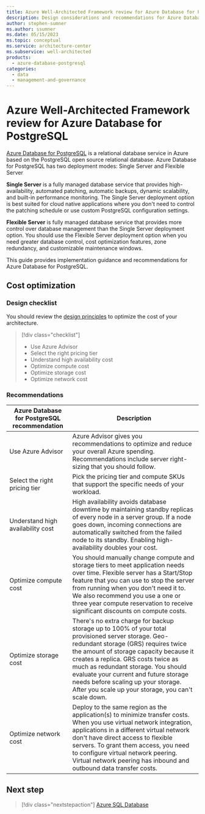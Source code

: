 ```yaml
---
title: Azure Well-Architected Framework review for Azure Database for PostgreSQL
description: Design considerations and recommendations for Azure Database for PostgrSQL
author: stephen-sumner
ms.author: ssumner
ms.date: 05/15/2023
ms.topic: conceptual
ms.service: architecture-center
ms.subservice: well-architected
products:
  - azure-database-postgresql
categories:
  - data
  - management-and-governance
---
```


# Azure Well-Architected Framework review for Azure Database for PostgreSQL

[Azure Database for PostgreSQL](/azure/postgresql/overview) is a relational database service in Azure based on the PostgreSQL open source relational database. Azure Database for PostgreSQL has two deployment modes: Single Server and Flexible Server

**Single Server** is a fully managed database service that provides high-availability, automated patching, automatic backups, dynamic scalability, and built-in performance monitoring. The Single Server deployment option is best suited for cloud native applications where you don't need to control the patching schedule or use custom PostgreSQL configuration settings.

**Flexible Server** is fully managed database service that provides more control over database management than the Single Server deployment option. You should use the Flexible Server deployment option when you need greater database control, cost optimization features, zone redundancy, and customizable maintenance windows.

This guide provides implementation guidance and recommendations for Azure Database for PostgreSQL.

## Cost optimization

### Design checklist

You should review the [design principles](/azure/architecture/framework/cost/principles) to optimize the cost of your architecture.

> [!div class="checklist"]
> - Use Azure Advisor
> - Select the right pricing tier
> - Understand high availability cost
> - Optimize compute cost
> - Optimize storage cost
> - Optimize network cost

### Recommendations

Azure Database for PostgreSQL recommendation | Description
| --- | --- |
| Use Azure Advisor | Azure Advisor gives you recommendations to optimize and reduce your overall Azure spending. Recommendations include server right-sizing that you should follow. |
| Select the right pricing tier | Pick the pricing tier and compute SKUs that support the specific needs of your workload. |
| Understand high availability cost | High availability avoids database downtime by maintaining standby replicas of every node in a server group. If a node goes down, incoming connections are automatically switched from the failed node to its standby. Enabling high-availability doubles your cost. |
| Optimize compute cost | You should manually change compute and storage tiers to meet application needs over time. Flexible server has a Start/Stop feature that you can use to stop the server from running when you don't need it to. We also recommend you use a one or three year compute reservation to receive significant discounts on compute costs.|
| Optimize storage cost | There's no extra charge for backup storage up to 100% of your total provisioned server storage. Geo-redundant storage (GRS) requires twice the amount of storage capacity because it creates a replica. GRS costs twice as much as redundant storage. You should evaluate your current and future storage needs before scaling up your storage. After you scale up your storage, you can't scale down.
| Optimize network cost | Deploy to the same region as the application(s) to minimize transfer costs. When you use virtual network integration, applications in a different virtual network don't have direct access to flexible servers. To grant them access, you need to configure virtual network peering. Virtual network peering has inbound and outbound data transfer costs.

## Next step

> [!div class="nextstepaction"]
> [Azure SQL Database](./azure-sql-database-well-architected-framework.md)
